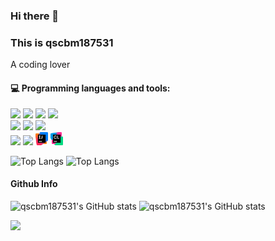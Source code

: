 ### Hi there 👋 
### This is qscbm187531
A coding lover

#### :computer: Programming languages and tools: 
<p>
<code><img width="10%" src="https://www.vectorlogo.zone/logos/java/java-ar21.svg"></code>
<code><img width="10%" src="https://www.vectorlogo.zone/logos/javascript/javascript-ar21.svg"></code>
<code><img width="4%" src="https://www.vectorlogo.zone/logos/typescriptlang/typescriptlang-icon.svg"></code>
<code><img width="4%" src="https://github.com/isocpp/logos/blob/master/cpp_logo.svg"></code>
<br/>
<code><img width="10%" src="https://www.vectorlogo.zone/logos/postgresql/postgresql-ar21.svg"></code>
<code><img width="10%" src="https://www.vectorlogo.zone/logos/mysql/mysql-ar21.svg"></code>
<code><img width="10%" src="https://www.vectorlogo.zone/logos/mongodb/mongodb-ar21.svg"></code>
<br/>
<code><img width="10%" src="https://www.vectorlogo.zone/logos/git-scm/git-scm-ar21.svg"></code>
<code><img width="10%" src="https://www.vectorlogo.zone/logos/visualstudio_code/visualstudio_code-ar21.svg"></code>
<code><img width="4%" src="https://github.com/JetBrains/logos/blob/master/web/intellij-idea/intellij-idea.svg"></code>
<code><img width="4%" src="https://github.com/JetBrains/logos/blob/master/web/clion/clion.svg"></code>
</p>

![Top Langs](https://github-readme-stats-qscbm187531s-projects.vercel.app/api/top-langs/?username=mcchampions&theme=ambient_gradient&layout=compact)
![Top Langs](https://github-readme-stats.vercel.app/api/top-langs/?username=mcchampions&theme=ambient_gradient&layout=compact)

#### Github Info
![qscbm187531's GitHub stats](https://github-readme-stats-qscbm187531s-projects.vercel.app/api?username=mcchampions&theme=ambient_gradient&include_all_commits=true&show_icons=true)
![qscbm187531's GitHub stats](https://github-readme-stats.vercel.app/api?username=mcchampions&theme=ambient_gradient&include_all_commits=true&show_icons=true)

![](https://komarev.com/ghpvc/?username=mcchampions&color=ff69b4&abbreviated=true)
